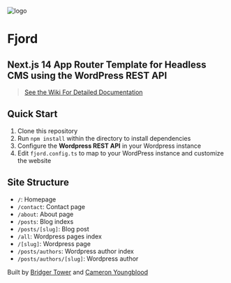 ![logo](https://github.com/9d8dev/fjord/assets/57158102/77e69558-5bb6-44c4-92b4-4ce0a5db8a2d)

# **Fjord**

## **Next.js 14 App Router Template for Headless CMS using the WordPress REST API**

> [See the Wiki For Detailed Documentation](https://github.com/9d8dev/fjord/wiki)

## Quick Start

1. Clone this repository
2. Run `npm install` within the directory to install dependencies
3. Configure the **Wordpress REST API** in your Wordpress instance
4. Edit `fjord.config.ts` to map to your WordPress instance and customize the website

## Site Structure

- `/`: Homepage
- `/contact`: Contact page
- `/about`: About page
- `/posts`: Blog indexs
- `/posts/[slug]`: Blog post
- `/all`: Wordpress pages index
- `/[slug]`: Wordpress page
- `/posts/authors`: Wordpress author index
- `/posts/authors/[slug]`: Wordpress author

Built by [Bridger Tower](https://bridger.to) and [Cameron Youngblood](https://cameronyoungblood.com)
